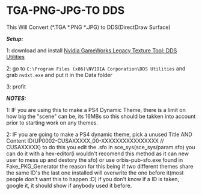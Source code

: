 # TGA-PNG-JPG-TO DDS
 This Will Convert (*.TGA *.PNG *.JPG) to DDS(DirectDraw Surface)
 
***Setup:***

1: download and install [Nvidia GameWorks Legacy Texture Tool: DDS Utilities](https://developer.nvidia.com/legacy-texture-tools)

2: go to `C:\Program Files (x86)\NVIDIA Corporation\DDS Utilities` and grab `nvdxt.exe` and put it in the Data folder

3: profit

***NOTES:***

1: IF you are using this to make a PS4 Dynamic Theme, there is a limit on how big the "scene" can be, its 16MBs so this should be takken into account prior to starting work on any themes.

2: IF you are going to make a PS4 dynamic theme, pick a unused Title AND Content ID(UP0002-CUSAXXXXX_00-XXXXXXXXXXXXXXXX // CUSAXXXXX) to do this you edit the .sfo in sce_sys(sce_sys/param.sfo) you can do it with a hex-editor(i wouldn't recomend this method as it can new user to mess up and destory the sfo) or use orbis-pub-sfo.exe found in Fake_PKG_Generator the reason for this being if two different themes share the same ID's the last one installed will overwrite the one before it(most people don't want this to happen :D) if you don't know if a ID is taken, google it, it should show if anybody used it before.
